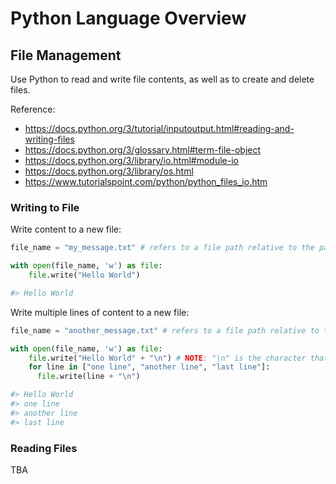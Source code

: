 # Python Language Overview

## File Management

Use Python to read and write file contents, as well as to create and delete files.

Reference:

 + https://docs.python.org/3/tutorial/inputoutput.html#reading-and-writing-files
 + https://docs.python.org/3/glossary.html#term-file-object
 + https://docs.python.org/3/library/io.html#module-io
 + https://docs.python.org/3/library/os.html
 + https://www.tutorialspoint.com/python/python_files_io.htm

### Writing to File

Write content to a new file:

```python
file_name = "my_message.txt" # refers to a file path relative to the path of your your script. this example refers to a file in the same directory.

with open(file_name, 'w') as file:
    file.write("Hello World")

#> Hello World
```

Write multiple lines of content to a new file:

```python
file_name = "another_message.txt" # refers to a file path relative to the path of your your script. this example refers to a file in the same directory.

with open(file_name, 'w') as file:
    file.write("Hello World" + "\n") # NOTE: "\n" is the character that represents a new line
    for line in ["one line", "another line", "last line"]:
      file.write(line + "\n")

#> Hello World
#> one line
#> another line
#> last line
```

### Reading Files

TBA
